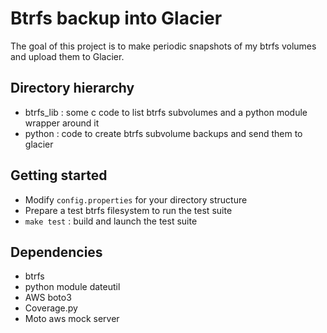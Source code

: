 # Btrfs backup into Glacier

The goal of this project is to make periodic snapshots of my btrfs volumes and upload them to Glacier.

## Directory hierarchy

* btrfs\_lib : some c code to list btrfs subvolumes and a python module wrapper around it
* python : code to create btrfs subvolume backups and send them to glacier

## Getting started

* Modify `config.properties` for your directory structure
* Prepare a test btrfs filesystem to run the test suite
* `make test` : build and launch the test suite

## Dependencies

* btrfs
* python module dateutil
* AWS boto3
* Coverage.py
* Moto aws mock server

